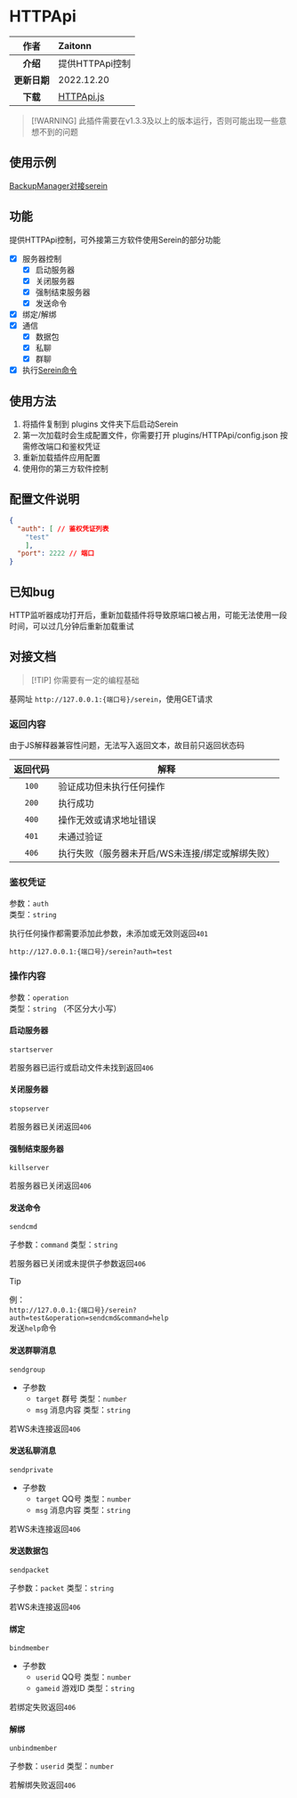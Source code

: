 
# HTTPApi

|     作者     | Zaitonn                                    |
| :----------: | :----------------------------------------- |
|   **介绍**   | 提供HTTPApi控制                            |
| **更新日期** | 2022.12.20                                 |
| **下载** | [HTTPApi.js](JS/HTTPApi/HTTPApi.js ':ignore') |

>[!WARNING] 此插件需要在v1.3.3及以上的版本运行，否则可能出现一些意想不到的问题

## 使用示例

[BackupManager对接serein](https://www.minebbs.com/resources/backupmanager-serein.5294/)

## 功能

提供HTTPApi控制，可外接第三方软件使用Serein的部分功能

- [x] 服务器控制
  - [x] 启动服务器
  - [x] 关闭服务器
  - [x] 强制结束服务器
  - [x] 发送命令
- [x] 绑定/解绑
- [x] 通信
  - [x] 数据包
  - [x] 私聊
  - [x] 群聊
- [x] 执行[Serein命令](Function/Command.md)

## 使用方法

1. 将插件复制到 plugins 文件夹下后启动Serein
2. 第一次加载时会生成配置文件，你需要打开 plugins/HTTPApi/config.json 按需修改端口和鉴权凭证
3. 重新加载插件应用配置
4. 使用你的第三方软件控制

## 配置文件说明

```json
{
  "auth": [ // 鉴权凭证列表
    "test"
    ],
  "port": 2222 // 端口
}
```

## 已知bug

HTTP监听器成功打开后，重新加载插件将导致原端口被占用，可能无法使用一段时间，可以过几分钟后重新加载重试

## 对接文档

>[!TIP] 你需要有一定的编程基础

基网址 `http://127.0.0.1:{端口号}/serein`，使用GET请求

### 返回内容

由于JS解释器兼容性问题，无法写入返回文本，故目前只返回状态码

| 返回代码 | 解释                                             |
| :------: | ------------------------------------------------ |
|  `100`   | 验证成功但未执行任何操作                         |
|  `200`   | 执行成功                                         |
|  `400`   | 操作无效或请求地址错误                           |
|  `401`   | 未通过验证                                       |
|  `406`   | 执行失败（服务器未开启/WS未连接/绑定或解绑失败） |

### 鉴权凭证

参数：`auth`  
类型：`string`

执行任何操作都需要添加此参数，未添加或无效则返回`401`

`http://127.0.0.1:{端口号}/serein?auth=test`

### 操作内容

参数：`operation`  
类型：`string` （不区分大小写）

#### 启动服务器

`startserver`

若服务器已运行或启动文件未找到返回`406`

#### 关闭服务器

`stopserver`

若服务器已关闭返回`406`

#### 强制结束服务器

`killserver`

若服务器已关闭返回`406`

#### 发送命令

`sendcmd`

子参数：`command` 类型：`string`

若服务器已关闭或未提供子参数返回`406`

>[!TIP]
>例：  
>`http://127.0.0.1:{端口号}/serein?auth=test&operation=sendcmd&command=help`  
> 发送`help`命令

#### 发送群聊消息

`sendgroup`

- 子参数
  - `target` 群号 类型：`number`
  - `msg` 消息内容 类型：`string`

若WS未连接返回`406`

#### 发送私聊消息

`sendprivate`

- 子参数
  - `target` QQ号 类型：`number`
  - `msg` 消息内容 类型：`string`

若WS未连接返回`406`

#### 发送数据包

`sendpacket`

子参数：`packet` 类型：`string`

若WS未连接返回`406`

#### 绑定

`bindmember`

- 子参数
  - `userid` QQ号 类型：`number`
  - `gameid` 游戏ID 类型：`string`

若绑定失败返回`406`

#### 解绑

`unbindmember`

子参数：`userid` 类型：`number`

若解绑失败返回`406`
